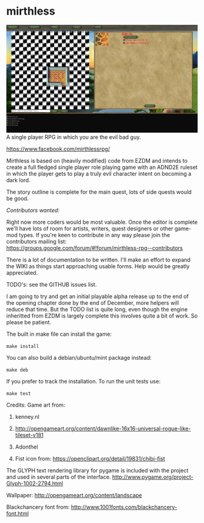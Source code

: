 # mirthless
![Screenshot from pre-release version](/screenshots/mirthless_screenshot_4.jpg?raw=true "Designing a map in the mirthless editor")
A single player RPG in which you are the evil bad guy.

https://www.facebook.com/mirthlessrpg/

Mirthless is based on (heavily modified) code from EZDM and intends to create a full fledged single player role playing game with an ADND2E ruleset in which the player gets to play a truly evil character intent on becoming a dark lord.

The story outline is complete for the main quest, lots of side quests would be good.

*Contributors wanted:*

Right now more coders would be most valuable. Once the editor is complete we'll have lots of room for artists, writers, quest designers or other game-mod types.
If you're keen to contribute in any way please join the contributors mailing list:
https://groups.google.com/forum/#!forum/mirthless-rpg--contributors

There is a lot of documentation to be written. I'll make an effort to expand the WIKI as things start approaching usable forms. Help would be greatly appreciated.

TODO's: see the GITHUB issues list.

I am going to try and get an initial playable alpha release up to the end of the opening chapter done by the end of December, more helpers will reduce that time. But the TODO list is quite long, even though the engine inheritted from EZDM is largely complete this involves quite a bit of work. So please be patient.

The built in make file can install the game:

`make install`

You can also build a debian/ubuntu/mint package instead:

`make deb`

If you prefer to track the installation.
To run the unit tests use:

`make test`

Credits:
Game art from: 

1. kenney.nl

2. http://opengameart.org/content/dawnlike-16x16-universal-rogue-like-tileset-v181

3. Adonthel

4. Fist icon from: https://openclipart.org/detail/19831/chibi-fist

The GLYPH text rendering library for pygame is included with the project and used in several parts of the interface.
http://www.pygame.org/project-Glyph-1002-2794.html

Wallpaper:
http://opengameart.org/content/landscape

Blackchancery font from: 
http://www.1001fonts.com/blackchancery-font.html
